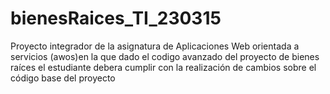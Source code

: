 # bienesRaices_TI_230315
Proyecto integrador de la asignatura de Aplicaciones Web orientada a servicios (awos)en la que dado el codigo avanzado del proyecto de bienes raíces el estudiante debera cumplir con la realización de cambios sobre el código base del proyecto

